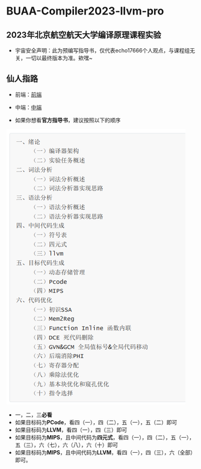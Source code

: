 # BUAA-Compiler2023-llvm-pro
## 2023年北京航空航天大学编译原理课程实验 
-  宇宙安全声明：此为预编写指导书，仅代表echo17666个人观点，与课程组无关，一切以最终版本为准。欸嘿~

## 仙人指路
- 前端：<a href="https://github.com/echo17666/BUAA-Compiler2023-llvm-pro/blob/master/前端.md">前端</a>
- 中端：<a href="https://github.com/echo17666/BUAA-Compiler2023-llvm-pro/blob/master/llvm.md">中端</a>

- 如果你想看**官方指导书**，建议按照以下的顺序

![](./image/0-0-0.png)

- 一，二，三**必看**
- 如果目标码为**PCode**，看四（一），四（二），五（一），五（二）即可
- 如果目标码为**LLVM**，看四（一），四（三）即可
- 如果目标码为**MIPS**，且中间代码为**四元式**，看四（一），四（二），五（一），五（三），六（七），六（八），六（十）即可
- 如果目标码为**MIPS**，且中间代码为**LLVM**，看四（一），四（三），六（全部）即可。